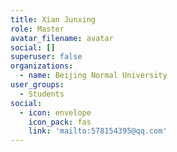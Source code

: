 ```yaml
---
title: Xian Junxing
role: Master
avatar_filename: avatar
social: []
superuser: false
organizations:
  - name: Beijing Normal University
user_groups:
  - Students
social:
  - icon: envelope
    icon_pack: fas
    link: 'mailto:578154395@qq.com'
---
```


